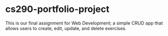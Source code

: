 # cs290-portfolio-project

This is our final assignment for Web Development; a simple CRUD app that allows users to create, edit, update, and delete exercises.
